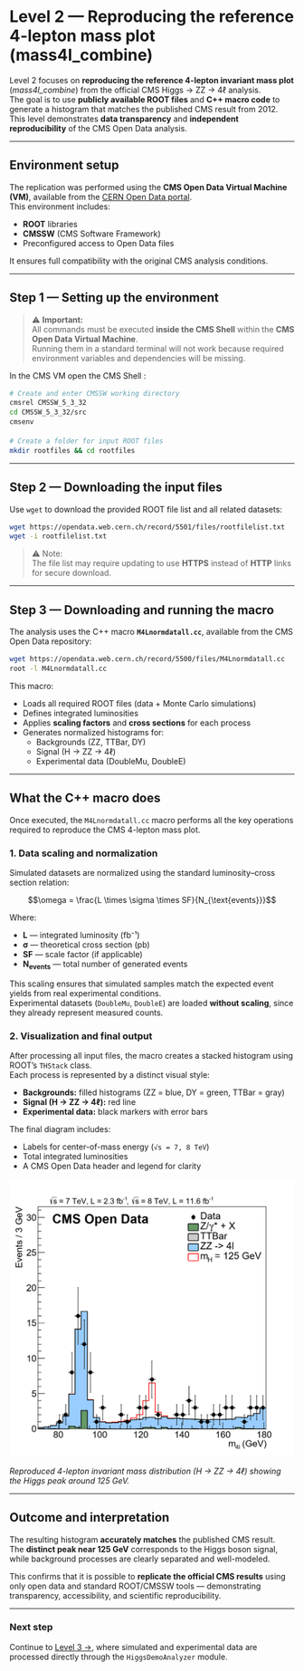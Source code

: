 # Level 2 — Reproducing the reference 4-lepton mass plot (mass4l_combine)

Level 2 focuses on **reproducing the reference 4-lepton invariant mass plot** (*mass4l_combine*) from the official CMS Higgs → ZZ → 4ℓ analysis.  
The goal is to use **publicly available ROOT files** and **C++ macro code** to generate a histogram that matches the published CMS result from 2012.  
This level demonstrates **data transparency** and **independent reproducibility** of the CMS Open Data analysis.

---

## Environment setup

The replication was performed using the **CMS Open Data Virtual Machine (VM)**, available from the [CERN Open Data portal](https://opendata.cern.ch/docs/cms-virtual-machine-2011).  
This environment includes:
- **ROOT** libraries  
- **CMSSW** (CMS Software Framework)  
- Preconfigured access to Open Data files  

It ensures full compatibility with the original CMS analysis conditions.

---

## Step 1 — Setting up the environment

> ⚠️ **Important:**  
> All commands must be executed **inside the CMS Shell** within the **CMS Open Data Virtual Machine**.  
> Running them in a standard terminal will not work because required environment variables and dependencies will be missing.

In the CMS VM open the CMS Shell :

```bash
# Create and enter CMSSW working directory 
cmsrel CMSSW_5_3_32
cd CMSSW_5_3_32/src
cmsenv

# Create a folder for input ROOT files
mkdir rootfiles && cd rootfiles
```

---

## Step 2 — Downloading the input files

Use `wget` to download the provided ROOT file list and all related datasets:

```bash
wget https://opendata.web.cern.ch/record/5501/files/rootfilelist.txt
wget -i rootfilelist.txt
```

> ⚠️ Note:  
> The file list may require updating to use **HTTPS** instead of **HTTP** links for secure download.

---

## Step 3 — Downloading and running the macro

The analysis uses the C++ macro **`M4Lnormdatall.cc`**, available from the CMS Open Data repository:

```bash
wget https://opendata.web.cern.ch/record/5500/files/M4Lnormdatall.cc
root -l M4Lnormdatall.cc
```

This macro:
- Loads all required ROOT files (data + Monte Carlo simulations)
- Defines integrated luminosities
- Applies **scaling factors** and **cross sections** for each process
- Generates normalized histograms for:
  - Backgrounds (ZZ, TTBar, DY)
  - Signal (H → ZZ → 4ℓ)
  - Experimental data (DoubleMu, DoubleE)

---

## What the C++ macro does

Once executed, the `M4Lnormdatall.cc` macro performs all the key operations required to reproduce the CMS 4-lepton mass plot.

### 1. Data scaling and normalization

Simulated datasets are normalized using the standard luminosity–cross section relation:

```math
\omega = \frac{L \times \sigma \times SF}{N_{\text{events}}}
```

Where:
- **L** — integrated luminosity (fb⁻¹)  
- **σ** — theoretical cross section (pb)  
- **SF** — scale factor (if applicable)  
- **N<sub>events</sub>** — total number of generated events  

This scaling ensures that simulated samples match the expected event yields from real experimental conditions.  
Experimental datasets (`DoubleMu`, `DoubleE`) are loaded **without scaling**, since they already represent measured counts.

### 2. Visualization and final output

After processing all input files, the macro creates a stacked histogram using ROOT’s `THStack` class.  
Each process is represented by a distinct visual style:

- **Backgrounds:** filled histograms (ZZ = blue, DY = green, TTBar = gray)  
- **Signal (H → ZZ → 4ℓ):** red line  
- **Experimental data:** black markers with error bars  

The final diagram includes:
- Labels for center-of-mass energy (`√s = 7, 8 TeV`)  
- Total integrated luminosities  
- A CMS Open Data header and legend for clarity  

<p align="center">
  <img src="./mass4l_combine_1.png" alt="Reproduced 4-lepton invariant mass plot" width="600"/>
</p>

*Reproduced 4-lepton invariant mass distribution (H → ZZ → 4ℓ) showing the Higgs peak around 125 GeV.*


---

## Outcome and interpretation

The resulting histogram **accurately matches** the published CMS result.  
The **distinct peak near 125 GeV** corresponds to the Higgs boson signal, while background processes are clearly separated and well-modeled.  

This confirms that it is possible to **replicate the official CMS results** using only open data and standard ROOT/CMSSW tools — demonstrating transparency, accessibility, and scientific reproducibility.

---

### Next step
Continue to [Level 3 →](../level_3/README.md), where simulated and experimental data are processed directly through the `HiggsDemoAnalyzer` module.
